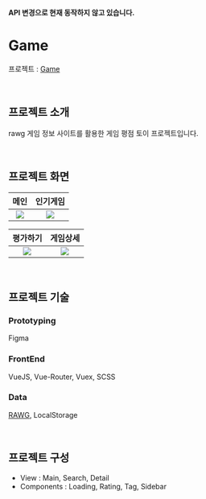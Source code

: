 **API 변경으로 현재 동작하지 않고 있습니다.**

# Game

프로젝트 : <a href="https://yonghap.github.io/Game" target="_blank">Game</a>

<br>

## 프로젝트 소개

rawg 게임 정보 사이트를 활용한 게임 평점 토이 프로젝트입니다.

<br>

## 프로젝트 화면

|             메인              |           인기게임            |
| :-------------------------: | :---------------------------: |
| <img src="https://user-images.githubusercontent.com/7742074/96014471-63a10880-0e81-11eb-8f71-a14a85ff7169.jpg"> | <img src="https://user-images.githubusercontent.com/7742074/96014559-7ca9b980-0e81-11eb-9a76-0986f4d8ddaa.jpg"> |

|           평가하기            |            게임상세            |
| :---------------------------: | :--------------------------: |
| <img src="https://user-images.githubusercontent.com/7742074/96014566-7d425000-0e81-11eb-89f9-b0e2d83772c3.jpg"> | <img src="https://user-images.githubusercontent.com/7742074/96014567-7ddae680-0e81-11eb-8c5a-cde56a7f34cb.jpg"> |

<br>

## 프로젝트 기술

### Prototyping 

Figma

### FrontEnd

VueJS, Vue-Router, Vuex, SCSS

### Data

[RAWG](https://rawg.io/), LocalStorage

<br>

## 프로젝트 구성

* View : Main, Search, Detail
* Components : Loading, Rating, Tag, Sidebar
